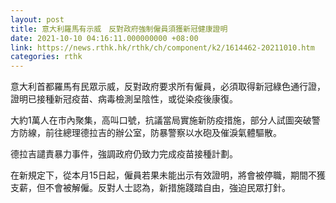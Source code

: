 ```yaml
---
layout: post
title: 意大利羅馬有示威　反對政府強制僱員須獲新冠健康證明
date: 2021-10-10 04:16:11.000000000 +08:00
link: https://news.rthk.hk/rthk/ch/component/k2/1614462-20211010.htm
categories: rthk
---
```


意大利首都羅馬有民眾示威，反對政府要求所有僱員，必須取得新冠綠色通行證，證明已接種新冠疫苗、病毒檢測呈陰性，或從染疫後康復。

大約1萬人在市內聚集，高叫口號，抗議當局實施新防疫措施，部分人試圖突破警方防線，前往總理德拉吉的辦公室，防暴警察以水砲及催淚氣體驅散。

德拉吉譴責暴力事件，強調政府仍致力完成疫苗接種計劃。

在新規定下，從本月15日起，僱員若果未能出示有效證明，將會被停職，期間不獲支薪，但不會被解僱。反對人士認為，新措施踐踏自由，強迫民眾打針。
